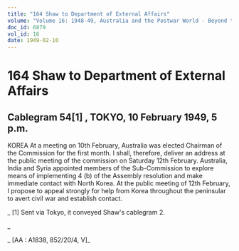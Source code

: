 ```yaml
---
title: "164 Shaw to Department of External Affairs"
volume: "Volume 16: 1948-49, Australia and the Postwar World - Beyond the Region"
doc_id: 6879
vol_id: 16
date: 1949-02-10
---
```


# 164 Shaw to Department of External Affairs

## Cablegram 54[1] , TOKYO, 10 February 1949, 5 p.m.

KOREA At a meeting on 10th February, Australia was elected Chairman of the Commission for the first month. I shall, therefore, deliver an address at the public meeting of the commission on Saturday 12th February. Australia, India and Syria appointed members of the Sub-Commission to explore means of implementing 4 (b) of the Assembly resolution and make immediate contact with North Korea. At the public meeting of 12th February, I propose to appeal strongly for help from Korea throughout the peninsular to avert civil war and establish contact.

_ [1] Sent via Tokyo, it conveyed Shaw's cablegram 2.

_

_ [AA : A1838, 852/20/4, V]_
